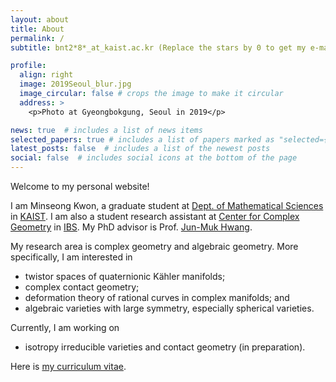 ```yaml
---
layout: about
title: About
permalink: /
subtitle: bnt2*8*_at_kaist.ac.kr (Replace the stars by 0 to get my e-mail address)

profile:
  align: right
  image: 2019Seoul_blur.jpg
  image_circular: false # crops the image to make it circular
  address: >
    <p>Photo at Gyeongbokgung, Seoul in 2019</p>

news: true  # includes a list of news items
selected_papers: true # includes a list of papers marked as "selected={true}"
latest_posts: false  # includes a list of the newest posts
social: false  # includes social icons at the bottom of the page
---
```


Welcome to my personal website!

I am Minseong Kwon, a graduate student at [Dept. of Mathematical Sciences](https://mathsci.kaist.ac.kr/) in [KAIST](https://www.kaist.ac.kr/). I am also a student research assistant at [Center for Complex Geometry](https://ccg.ibs.re.kr/) in [IBS](https://www.ibs.re.kr/eng.do). My PhD advisor is Prof. <a href="https://www.ibs.re.kr/eng/sub02_02_03.do">Jun-Muk Hwang</a>.

My research area is complex geometry and algebraic geometry. More specifically, I am interested in
* twistor spaces of quaternionic Kähler manifolds;
* complex contact geometry;
* deformation theory of rational curves in complex manifolds; and
* algebraic varieties with large symmetry, especially spherical varieties.

Currently, I am working on
* isotropy irreducible varieties and contact geometry (in preparation).

Here is <a href="assets/pdf/Curriculum_Vitae_Minseong_Kwon.pdf">my curriculum vitae</a>.
